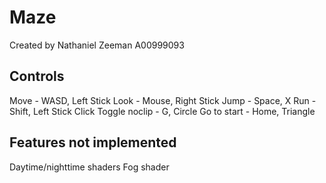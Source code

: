 # Maze
Created by Nathaniel Zeeman
A00999093

## Controls
Move - WASD, Left Stick
Look - Mouse, Right Stick
Jump - Space, X
Run - Shift, Left Stick Click
Toggle noclip - G, Circle
Go to start - Home, Triangle

## Features not implemented
Daytime/nighttime shaders
Fog shader
